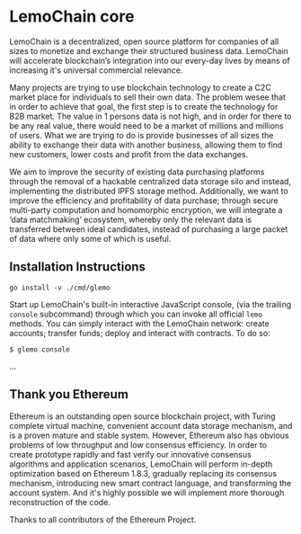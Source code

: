  
# LemoChain core

LemoChain is a decentralized, open source platform for companies of all sizes to monetize and exchange their structured business data. 
LemoChain will accelerate blockchain’s integration into our every-day lives by means of increasing it's universal commercial relevance.
   
Many projects are trying to use blockchain technology to create a C2C market place for individuals to sell their own data. The problem
wesee that in order to achieve that goal, the first step is to create the technology for B2B market. The value in 1 persons data is not
high, and in order for there to be any real value, there would need to be a market of millions and millions of users. What we are trying 
to do is provide businesses of all sizes the ability to exchange their data with another business, allowing them to find new customers, 
lower costs and profit from the data exchanges. 
    
We aim to improve the security of existing data purchasing platforms through the removal of a hackable centralized data storage silo 
and instead, implementing the distributed IPFS storage method. Additionally, we want to improve the efficiency and profitability of data 
purchase; through secure multi-party computation and homomorphic encryption, we will integrate a ‘data matchmaking’ ecosystem, whereby 
only the relevant data is transferred between ideal candidates, instead of purchasing a large packet of data where only some of which is 
useful.

## Installation Instructions
```
go install -v ./cmd/glemo
```
Start up LemoChain's built-in interactive JavaScript console, (via the trailing `console` subcommand) through which you can invoke all official `lemo` methods. You can simply interact with the LemoChain network: create accounts; transfer funds; deploy and interact with contracts. To do so:
```
$ glemo console
```
...

## Thank you Ethereum
Ethereum is an outstanding open source blockchain project, with Turing complete virtual machine, convenient account data storage mechanism, and is a proven mature and stable system. However, Ethereum also has obvious problems of low throughput and low consensus efficiency. In order to create prototype rapidly and fast verify our innovative consensus algorithms and application scenarios, LemoChain will perform in-depth optimization based on Ethereum 1.8.3, gradually replacing its consensus mechanism, introducing new smart contract language, and transforming the account system. And it's highly possible we will implement more thorough reconstruction of the code.

Thanks to all contributors of the Ethereum Project.
